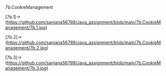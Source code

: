 7b.CookieManagement

[7b.1]->(https://github.com/sanjana56789/Java_assignment/blob/main/7b.CookieManagement/7b.1.jpg)

[7b.2]->(https://github.com/sanjana56789/Java_assignment/blob/main/7b.CookieManagement/7b.2.jpg)

[7b.3]->(https://github.com/sanjana56789/Java_assignment/blob/main/7b.CookieManagement/7b.3.jpg)
